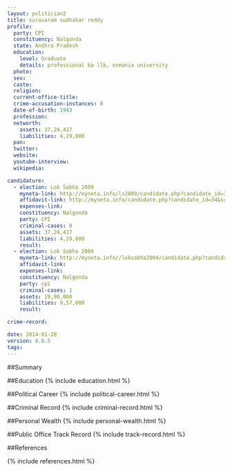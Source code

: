 ```yaml
---
layout: politician2
title: suravaram sudhakar reddy
profile: 
  party: CPI
  constituency: Nalgonda
  state: Andhra Pradesh
  education: 
    level: Graduate
    details: professional ba llb, osmania university
  photo: 
  sex: 
  caste: 
  religion: 
  current-office-title: 
  crime-accusation-instances: 0
  date-of-birth: 1943
  profession: 
  networth: 
    assets: 37,24,417
    liabilities: 4,29,800
  pan: 
  twitter: 
  website: 
  youtube-interview: 
  wikipedia: 

candidature: 
  - election: Lok Sabha 2009
    myneta-link: http://myneta.info/ls2009/candidate.php?candidate_id=34
    affidavit-link: http://myneta.info/candidate.php?candidate_id=34&scan=original
    expenses-link: 
    constituency: Nalgonda 
    party: CPI
    criminal-cases: 0
    assets: 37,24,417
    liabilities: 4,29,800
    result:  
  - election: Lok Sabha 2004
    myneta-link: http://myneta.info//loksabha2004/candidate.php?candidate_id=157
    affidavit-link: 
    expenses-link: 
    constituency: Nalgonda 
    party: cpi
    criminal-cases: 1
    assets: 19,90,000
    liabilities: 9,57,000
    result:  

crime-record: 

date: 2014-01-28
version: 0.0.5
tags: 
---
```

##Summary


##Education
{% include education.html %}


##Political Career
{% include political-career.html %}


##Criminal Record
{% include criminal-record.html %}


##Personal Wealth
{% include personal-wealth.html %}


##Public Office Track Record
{% include track-record.html %}


##References


{% include references.html %}